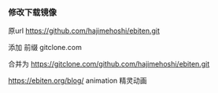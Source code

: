 ### 修改下载镜像
原url https://github.com/hajimehoshi/ebiten.git

添加 前缀
gitclone.com

合并为
https://gitclone.com/github.com/hajimehoshi/ebiten.git

https://ebiten.org/blog/
animation 精灵动画